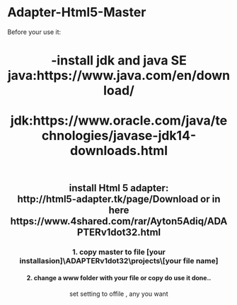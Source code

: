 # Adapter-Html5-Master

Before your use it:
<header>
<h1>
-install jdk and java SE 
<br>java:https://www.java.com/en/download/</br>
<br>jdk:https://www.oracle.com/java/technologies/javase-jdk14-downloads.html</br>
</h1>
<header>
<h2>
<body>
<br>install Html 5 adapter:</br>
http://html5-adapter.tk/page/Download
or in here
<br>https://www.4shared.com/rar/Ayton5Adiq/ADAPTERv1dot32.html</br>
</h2>
<header>
<header>
<h3>1. copy master to file  
  [your installasion]\ADAPTERv1dot32\projects\[your file name]</h3>
<header>
<header>  
<h4>2. change a www folder with your file or copy do use it
done..</h4>
  </body>
  
  <body>
<header>
<header>
<tr>set setting to offile , any you want</tr>
  </body>
